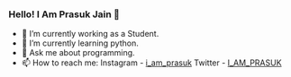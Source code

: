 ### Hello! I Am Prasuk Jain 👋

- 🔭 I’m currently working as a Student.
- 🌱 I’m currently learning python.
- 💬 Ask me about programming.
- 📫 How to reach me: 
     Instagram - [i_am_prasuk](https://www.instagram.com/i_am_prasuk/) 
     Twitter - [I_AM_PRASUK](https://twitter.com/I_AM_PRASUK/)
